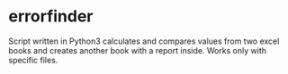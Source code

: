 # errorfinder
Script written in Python3 calculates and compares values from two excel books and creates another book with a report inside. Works only with specific files.
